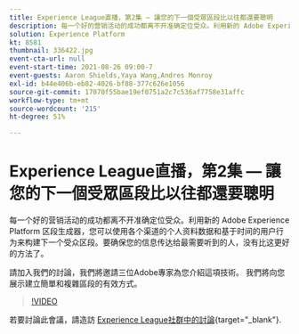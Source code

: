 ```yaml
---
title: Experience League直播，第2集 — 讓您的下一個受眾區段比以往都還要聰明
description: 每一个好的营销活动的成功都离不开准确定位受众。利用新的 Adobe Experience Platform 区段生成器，您可以使用各个渠道的个人资料数据和基于时间的用户行为来构建下一个受众区段。要确保您的信息传达给最需要听到的人，没有比这更好的方法了。請加入我們的討論，我們將邀請三位Adobe專家為您介紹這項技術。 我們將向您展示建立簡單和複雜區段的有效方式。
solution: Experience Platform
kt: 8581
thumbnail: 336422.jpg
event-cta-url: null
event-start-time: 2021-08-26 09:00-7
event-guests: Aaron Shields,Yaya Wang,Andres Monroy
exl-id: b44e406b-eb82-4026-bf88-377c626e1056
source-git-commit: 17070f55bae19ef0751a2c7c536af7758e31affc
workflow-type: tm+mt
source-wordcount: '215'
ht-degree: 51%

---
```


# Experience League直播，第2集 — 讓您的下一個受眾區段比以往都還要聰明

每一个好的营销活动的成功都离不开准确定位受众。利用新的 Adobe Experience Platform 区段生成器，您可以使用各个渠道的个人资料数据和基于时间的用户行为来构建下一个受众区段。要确保您的信息传达给最需要听到的人，没有比这更好的方法了。

請加入我們的討論，我們將邀請三位Adobe專家為您介紹這項技術。 我們將向您展示建立簡單和複雜區段的有效方式。

>[!VIDEO](https://video.tv.adobe.com/v/336422/?quality=12&learn=on)

若要討論此會議，請造訪 [Experience League社群中的討論](https://experienceleaguecommunities.adobe.com/t5/adobe-experience-platform/questions-and-discussion-for-experience-league-live-ep-2-make/m-p/420645#M68){target="_blank"}.
